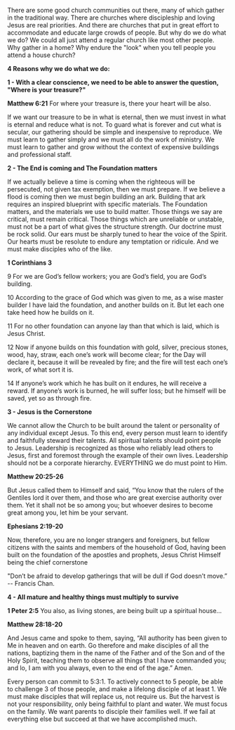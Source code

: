 There are some good church communities out there, many of which gather in the traditional way. There are churches where discipleship and loving Jesus are real priorities. And there are churches that put in great effort to accommodate and educate large crowds of people. But why do we do what we do? We could all just attend a regular church like most other people. Why gather in a home? Why endure the "look" when you tell people you attend a house church?

**4 Reasons why we do what we do:**

**1 - With a clear conscience, we need to be able to answer the question, "Where is your treasure?"**

**Matthew 6:21**
For where your treasure is, there your heart will be also.

If we want our treasure to be in what is eternal, then we must invest in what is eternal and reduce what is not. To guard what is forever and cut what is secular, our gathering should be simple and inexpensive to reproduce. We must learn to gather simply and we must all do the work of ministry. We must learn to gather and grow without the context of expensive buildings and professional staff.

**2 - The End is coming and The Foundation matters**

If we actually believe a time is coming when the righteous will be persecuted, not given tax exemption, then we must prepare. If we believe a flood is coming then we must begin building an ark. Building that ark requires an inspired blueprint with specific materials. The Foundation matters, and the materials we use to build matter. Those things we say are critical, must remain critical. Those things which are unreliable or unstable, must not be a part of what gives the structure strength. Our doctrine must be rock solid. Our ears must be sharply tuned to hear the voice of the Spirit. Our hearts must be resolute to endure any temptation or ridicule. And we must make disciples who of the like.

**1 Corinthians 3**

9 For we are God’s fellow workers; you are God’s field, you are God’s building.

10 According to the grace of God which was given to me, as a wise master builder I have laid the foundation, and another builds on it. But let each one take heed how he builds on it.

11 For no other foundation can anyone lay than that which is laid, which is Jesus Christ.

12 Now if anyone builds on this foundation with gold, silver, precious stones, wood, hay, straw, each one’s work will become clear; for the Day will declare it, because it will be revealed by fire; and the fire will test each one’s work, of what sort it is.

14 If anyone’s work which he has built on it endures, he will receive a reward. If anyone’s work is burned, he will suffer loss; but he himself will be saved, yet so as through fire.

**3 - Jesus is the Cornerstone**

We cannot allow the Church to be built around the talent or personality of any individual except Jesus. To this end, every person must learn to identify and faithfully steward their talents. All spiritual talents should point people to Jesus. Leadership is recognized as those who reliably lead others to Jesus, first and foremost through the example of their own lives. Leadership should not be a corporate hierarchy. EVERYTHING we do must point to Him.

**Matthew 20:25-26**

But Jesus called them to Himself and said, “You know that the rulers of the Gentiles lord it over them, and those who are great exercise authority over them. Yet it shall not be so among you; but whoever desires to become great among you, let him be your servant.

**Ephesians 2:19-20**

Now, therefore, you are no longer strangers and foreigners, but fellow citizens with the saints and members of the household of God, having been built on the foundation of the apostles and prophets, Jesus Christ Himself being the chief cornerstone

"Don’t be afraid to develop gatherings that will be dull if God doesn’t move.” -- Francis Chan.

**4 - All mature and healthy things must multiply to survive**

**1 Peter 2:5**
You also, as living stones, are being built up a spiritual house...

**Matthew 28:18-20**

And Jesus came and spoke to them, saying, “All authority has been given to Me in heaven and on earth. Go therefore and make disciples of all the nations, baptizing them in the name of the Father and of the Son and of the Holy Spirit, teaching them to observe all things that I have commanded you; and lo, I am with you always, even to the end of the age.” Amen.

Every person can commit to 5:3:1. To actively connect to 5 people, be able to challenge 3 of those people, and make a lifelong disciple of at least 1. We must make disciples that will replace us, not require us. But the harvest is not your responsibility, only being faithful to plant and water. We must focus on the family. We want parents to disciple their families well. If we fail at everything else but succeed at that we have accomplished much.